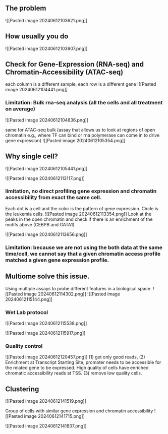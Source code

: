 ## The problem
![[Pasted image 20240612103621.png]]


## How usually you do
![[Pasted image 20240612103907.png]]

## Check for Gene-Expression (RNA-seq) and Chromatin-Accessibility (ATAC-seq)

each column is a different sample, each row is a different gene
![[Pasted image 20240612104441.png]]

### Limitation: Bulk rna-seq analysis (all the cells and all treatment on average)

![[Pasted image 20240612104836.png]]

same for ATAC-seq bulk (assay that allows us to look at regions of open chromatin e.g., where TF can bind or rna polymerase can come in to drive gene expression)
![[Pasted image 20240612105354.png]]

## Why single cell?

![[Pasted image 20240612105441.png]]

![[Pasted image 20240612113117.png]]

### limitation, no direct profiling gene expression and chromatin accessibility from exact the same cell. 

Each dot is a cell and the color is the pattern of gene expression. Circle is the leukemia cells. 
![[Pasted image 20240612113354.png]]
Look at the peaks in the open chromatin and check if there is an enrichment of the motifs above (CEBPB and GATA1)

![[Pasted image 20240612113656.png]]

### Limitation: because we are not using the both data at the same time/cell, we cannot say that a given chromatin access profile matched a given gene expression profile. 

## Multiome solve this issue. 
Using multiple assays to probe different features in a biological space. 
![[Pasted image 20240612114302.png]] 
![[Pasted image 20240612115144.png]]

### Wet Lab protocol
![[Pasted image 20240612115538.png]]

![[Pasted image 20240612115917.png]]
### Quality control 
![[Pasted image 20240612120457.png]]
(1) get only good reads, (2) Enrichment at Transcript Starting Site, promoter needs to be accessible for the related gene to be expressed. High quality of cells have enriched chromatic accessibility reads at TSS. (3) remove low quality cells.

## Clustering

![[Pasted image 20240612141519.png]]

Group of cells with similar gene expression and chromatin accessibility 
![[Pasted image 20240612141715.png]]

![[Pasted image 20240612141837.png]]

